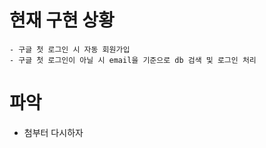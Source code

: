 # 현재 구현 상황
    - 구글 첫 로그인 시 자동 회원가입
    - 구글 첫 로그인이 아닐 시 email을 기준으로 db 검색 및 로그인 처리

# 파악
- 첨부터 다시하자